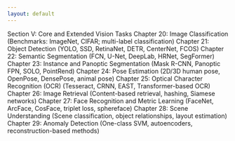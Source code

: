 ```yaml
---
layout: default
---
```


Section V: Core and Extended Vision Tasks
Chapter 20: Image Classification
(Benchmarks: ImageNet, CIFAR; multi-label classification)
Chapter 21: Object Detection
(YOLO, SSD, RetinaNet, DETR, CenterNet, FCOS)
Chapter 22: Semantic Segmentation
(FCN, U-Net, DeepLab, HRNet, SegFormer)
Chapter 23: Instance and Panoptic Segmentation
(Mask R-CNN, Panoptic FPN, SOLO, PointRend)
Chapter 24: Pose Estimation
(2D/3D human pose, OpenPose, DensePose, animal pose)
Chapter 25: Optical Character Recognition (OCR)
(Tesseract, CRNN, EAST, Transformer-based OCR)
Chapter 26: Image Retrieval
(Content-based retrieval, hashing, Siamese networks)
Chapter 27: Face Recognition and Metric Learning
(FaceNet, ArcFace, CosFace, triplet loss, sphereface)
Chapter 28: Scene Understanding
(Scene classification, object relationships, layout estimation)
Chapter 29: Anomaly Detection
(One-class SVM, autoencoders, reconstruction-based methods)
